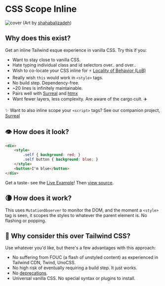 # CSS Scope Inline

![cover](https://github.com/gnat/css-scope-inline/assets/24665/9fb44515-7076-4349-94b5-11aa10bedf9a)
(Art by [shahabalizadeh](https://www.artstation.com/artwork/zDgdd))

## Why does this exist?

Get an inline Tailwind esque experience in vanilla CSS. Try this if you:

* Want to stay close to vanilla CSS.
* Hate typing individual class and id selectors over.. and over..
* Wish to co-locate your CSS inline for ⚡️ [Locality of Behavior (LoB)](https://htmx.org/essays/locality-of-behaviour/)
* Really wish `this` would work in `<style>` tags.
* No build step. Dependency-free.
* ~20 lines is infinitely maintainable.
* Pairs well with [Surreal](https://github.com/gnat/surreal) and [htmx](https://htmx.org)
* Want fewer layers, less complexity. Are aware of the cargo cult. ✈️

✨ Want to also inline scope your `<script>` tags? See our companion project, [Surreal](https://github.com/gnat/surreal)

## 👁️ How does it look?
```html
<div>
    <style>
        .self { background: red; }
        .self button { background: blue; }
    </style>
    <button>I'm blue</button>
</div>
```
Get a taste- see the [Live Example](https://gnat.github.io/css-scope-inline/example.html)! Then [view source](https://github.com/gnat/css-scope-inline/blob/main/example.html).

## 🌘 How does it work?

This uses `MutationObserver` to monitor the DOM, and the moment a `<style>` tag is seen, it scopes the styles to whatever the parent element is. No flashing or popping. 

## 🤔 Why consider this over Tailwind CSS?

Use whatever you'd like, but there's a few advantages with this approach:

* No suffering from FOUC (a flash of unstyled content) as experienced in Tailwind CDN, Twind, UnoCSS.
* No high risk of eventually requiring a build step. It just works.
* No [deprecations](https://windicss.org/posts/sunsetting.html).
* Universal vanilla CSS. No special syntax or plugins to install.
